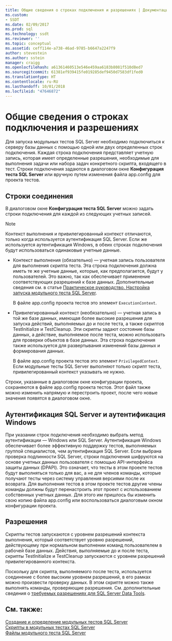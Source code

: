 ```yaml
---
title: Общие сведения о строках подключения и разрешениях | Документация Майкрософт
ms.custom:
- SSDT
ms.date: 02/09/2017
ms.prod: sql
ms.technology: ssdt
ms.reviewer: ''
ms.topic: conceptual
ms.assetid: ceff114e-a738-46ad-9785-b6647a2247f9
author: stevestein
ms.author: sstein
manager: craigg
ms.openlocfilehash: a61361460513e546e459aa6183b8081f510d8ed7
ms.sourcegitcommit: 61381ef939415fe019285def9450d7583df1fed0
ms.translationtype: HT
ms.contentlocale: ru-RU
ms.lasthandoff: 10/01/2018
ms.locfileid: "47646872"
---
```

# <a name="overview-of-connection-strings-and-permissions"></a>Общие сведения о строках подключения и разрешениях
Для запуска модульных тестов SQL Server необходимо подключиться к серверу базы данных с помощью одной или двух определенных строк подключения. Каждая строка подключения представляет учетную запись, которая имеет определенные разрешения, необходимые для выполнения задачи или набора задач конкретного скрипта, входящего в тест. Строки подключения задаются в диалоговом окне **Конфигурация теста SQL Server** или вручную путем изменения файла app.config для проекта тестов.  
  
## <a name="connection-strings"></a>Строки соединения  
В диалоговом окне **Конфигурация теста SQL Server** можно задать строки подключения для каждой из следующих учетных записей.  
  
> [!NOTE]  
> Контекст выполнения и привилегированный контекст отличаются, только когда используется аутентификация SQL Server. Если же используется аутентификация Windows, в обеих строках подключения будут использоваться одинаковые учетные данные.  
  
-   Контекст выполнения (обязательно) — учетная запись пользователя для выполнения скрипта теста. Эта строка подключения должна иметь те же учетные данные, которые, как предполагается, будут у пользователей. Это важно, так как обеспечивает применение соответствующих разрешений к базе данных. Дополнительные сведения см. в статье [Практическое руководство. Настройка запуска модульного теста SQL Server](../ssdt/how-to-configure-sql-server-unit-test-execution.md).  
  
    В файле app.config проекта тестов это элемент `ExecutionContext`.  
  
-   Привилегированный контекст (необязательно) — учетная запись в той же базе данных, имеющая более высокие разрешения для запуска действий, выполняемых до и после теста, а также скриптов TestInitialize и TestCleanup. Эти скрипты задают состояние базы данных, а действие, выполняемое после теста, можно использовать для проверки объектов в базе данных. Эта строка подключения также используется для развертывания изменений базы данных и формирования данных.  
  
    В файле app.config проекта тестов это элемент `PrivilegedContext`. Если модульные тесты SQL Server выполняют только скрипт теста, привилегированный контекст указывать не нужно.  
  
Строки, указанные в диалоговом окне конфигурации проекта, сохраняются в файле app.config проекта тестов. Этот файл также можно изменить напрямую и перестроить проект, после чего новые значения появятся в диалоговом окне.  
  
## <a name="windows-authentication-versus-sql-server-authentication"></a>Аутентификация SQL Server и аутентификация Windows  
При указании строк подключения необходимо выбрать метод аутентификации — Windows или SQL Server. Аутентификация Windows обеспечивает более эффективную поддержку тестов, выполняемых группой специалистов, чем аутентификация SQL Server. Если выбрана проверка подлинности SQL Server, строки подключения шифруются на основе учетных данных пользователя с помощью API-интерфейса защиты данных (DPAPI). Это означает, что тесты в этом проекте тестов будут выполняться только для вас, а не для членов команды, которые получают тесты через систему управления версиями после их возврата. Для выполнения тестов в этом проекте тестов другие члены команды должны будут перенастроить этот проект с использованием собственных учетных данных. Для этого им пришлось бы изменить свою копию файла app.config или воспользоваться диалоговым окном конфигурации проекта.  
  
## <a name="permissions"></a>Разрешения  
Скрипты тестов запускаются с уровнем разрешений контекста выполнения, который соответствует уровню разрешений, действующему при нормальном выполнении команд пользователем в рабочей базе данных. Действия, выполняемые до и после теста, скрипты TestInitialize и TestCleanup запускаются с уровнем разрешений привилегированного контекста.  
  
Поскольку для скрипта, выполняемого после теста, используется соединение с более высоким уровнем разрешений, в его рамках можно произвести проверку данных. В этом скрипте можно также выполнять команды, проверяющие разрешения. См. дополнительные сведения о [требуемых разрешениях для SQL Server Data Tools](../ssdt/required-permissions-for-sql-server-data-tools.md).  
  
## <a name="see-also"></a>См. также:  
[Создание и определение модульных тестов SQL Server](../ssdt/creating-and-defining-sql-server-unit-tests.md)  
[Скрипты в модульных тестах SQL Server](../ssdt/scripts-in-sql-server-unit-tests.md)  
[Файлы модульного теста SQL Server](../ssdt/sql-server-unit-test-files.md)  
  
